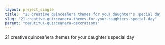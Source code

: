 ```yaml
---
layout: project_single
title:  "21 creative quinceañera themes for your daughter's special day"
slug: "21-creative-quinceanera-themes-for-your-daughters-special-day"
parent: "beautiful-quinceanera-decorations"
---
```

21 creative quinceañera themes for your daughter's special day